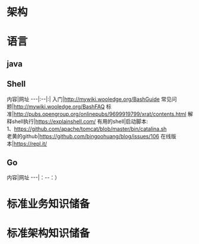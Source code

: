 # 架构
# 语言
## java
## Shell

内容|网址
---|:--|:|
入门|http://mywiki.wooledge.org/BashGuide
常见问题|http://mywiki.wooledge.org/BashFAQ
标准|http://pubs.opengroup.org/onlinepubs/9699919799/xrat/contents.html
解释shell执行|https://explainshell.com/
有用的shell|启动脚本:<br>1、https://github.com/apache/tomcat/blob/master/bin/catalina.sh</br>
老黄的github|https://github.com/bingoohuang/blog/issues/106
在线版本|https://repl.it/
## Go
内容|网址
---|：--：）
# 标准业务知识储备

# 标准架构知识储备
